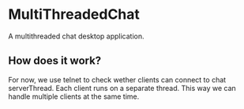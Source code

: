 # MultiThreadedChat
A multithreaded chat desktop application.

## How does it work? 
For now, we use telnet to check wether clients can connect to chat serverThread. Each client runs on a separate thread. This way we can handle multiple clients at the same time.
